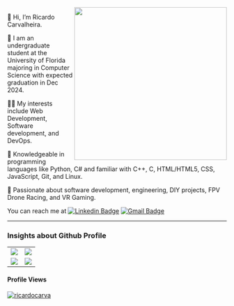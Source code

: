 

<img src="https://raw.githubusercontent.com/MicaelliMedeiros/micaellimedeiros/master/image/computer-illustration.png" min-width="380px" max-width="400px" width="350px" align="right">

👋 Hi, I’m Ricardo Carvalheira.


🔭 I am an undergraduate student at the University of Florida majoring in Computer Science with expected graduation in Dec 2024.

👨‍💻 My interests include Web Development, Software development, and DevOps.

🐍 Knowledgeable in programming languages like Python, C# and familiar with C++, C, HTML/HTML5, CSS, JavaScript, Git, and Linux. 

💞️ Passionate about software development, engineering, DIY projects, FPV Drone Racing, and VR Gaming.

You can reach me at [![Linkedin Badge](https://img.shields.io/badge/-Ricardo%20Carvalheira-blue?style=flat-square&logo=Linkedin&logoColor=white&link=https://www.linkedin.com/in/ricardo-carvalheira/)](https://www.linkedin.com/in/ricardo-carvalheira/)
[![Gmail Badge](https://img.shields.io/badge/-ricardofecarva@gmail.com-c14438?style=flat-square&logo=Gmail&logoColor=white&link=mailto:ricardofecarva@gmail.com)](mailto:ricardofecarva@gmail.com)

---   
   
### Insights about Github Profile

<table>
  <tr>
    <td>
      <img src="https://github-readme-stats-one-bice.vercel.app/api?username=ricardocarva&theme=midnight-purple&show_icons=true&count_private=true&hide_border=true&role=OWNER,ORGANIZATION_MEMBER,COLLABORATOR" />
    </td>
    <td>
      <img src="https://github-readme-streak-stats.herokuapp.com/?user=ricardocarva&theme=midnight-purple&hide_border=true&date_format=M%20j%5B%2C%20Y%5D" />
    </td>
  </tr>
  <tr>
    <td>
      <img src="https://github-profile-trophy.vercel.app/?username=ricardocarva&theme=onestar&no-frame=true&column=3&row=2" />
    </td>
    <td>
      <img src="https://github-readme-stats.vercel.app/api/top-langs/?username=ricardocarva&theme=midnight-purple&hide_border=true&layout=compact&langs_count=10" />
    </td>
  </tr>
</table>

#### Profile Views
<!-- ### Views -->
<a href=""> <img src="https://profile-counter.glitch.me/ricardocarva/count.svg" alt="ricardocarva"/></a>

<!---
ricardocarva/ricardocarva is a ✨ special ✨ repository because its `README.md` (this file) appears on your GitHub profile.
You can click the Preview link to take a look at your changes.
--->
